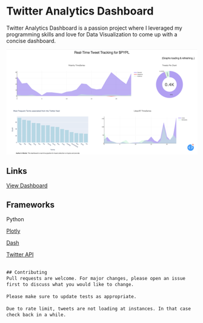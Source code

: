# Twitter Analytics Dashboard

Twitter Analytics Dashboard is a passion project where I leveraged my programming skills and love for Data Visualization to come up with a concise dashboard.

![img](https://github.com/mihirahuja1/TwitterDashboard/blob/master/Screen%20Shot%202020-09-29%20at%209.20.12%20PM.png)
## Links
[View Dashboard](https://twitter-dash-analytics.herokuapp.com/)

## Frameworks

Python

[Plotly](https://plotly.com/python/) 

[Dash](https://plotly.com/dash/)

[Twitter API](https://developer.twitter.com/en/docs)


```

## Contributing
Pull requests are welcome. For major changes, please open an issue first to discuss what you would like to change.

Please make sure to update tests as appropriate.

Due to rate limit, tweets are not loading at instances. In that case check back in a while.
 
